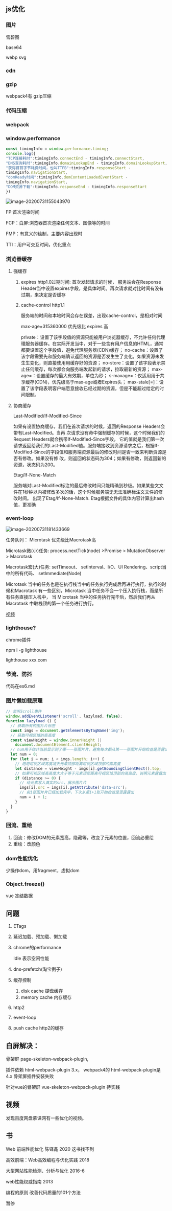 ## js优化

### 图片

雪碧图

base64

webp svg

### cdn

### gzip  

webpack4有 gzip压缩

### 代码压缩

### webpack

### window.performance

```js
const timingInfo = window.performance.timing;
console.log({
"TCP连接耗时":timingInfo.connectEnd - timingInfo.connectStart,
"DNS查询耗时":timingInfo.domainLookupEnd - timingInfo.domainLookupStart,
"获得⾸首字节耗费时间，也叫TTFB":timingInfo.responseStart -
timingInfo.navigationStart,
"domReady时间":timingInfo.domContentLoadedEventStart -
timingInfo.navigationStart,
"DOM资源下载":timingInfo.responseEnd - timingInfo.responseStart
})
```

![image-20200731155043970](../.vuepress/public/md-img/4.png)

FP:首次渲染时间

FCP：白屏:浏览器首次渲染任何文本、图像等的时间

FMP：有意义的绘制，主要内容出现时

TTI：用户可交互时间，优化重点

### 浏览器缓存

1. 强缓存

   1. expires  http1.0过期时间:  首次发起请求的时候， 服务端会在Response Header当中设置expires字段，是具体时间。再次请求就对比时间有没有过期，来决定是否缓存

   2. cache-control  http1.1

      服务端的时间和本地时间会存在误差，出现cache-control，是相对时间

      max-age=315360000   优先级比 expires 高

      private：设置了该字段值的资源只能被用户浏览器缓存，不允许任何代理理服务器缓存。在实际开发当中，对于一些含有用户信息的HTML，通常都要设置这个字段值，避免代理服务器(CDN)缓存； 
      no-cache：设置了该字段需要先和服务端确认返回的资源是否发⽣生了变化，如果资源未发⽣生变化，则直接使⽤用缓存好的资源；
      no-store：设置了该字段表示禁止任何缓存，每次都会向服务端发起新的请求，拉取最新的资源；
      max-age=：设置缓存的最大有效期，单位为秒；
      s-maxage=：仅适⽤用于共享缓存(CDN)，优先级高于max-age或者Expires头； 
      max-stale[=]：设置了该字段表明客户端愿意接收已经过期的资源，但是不能超过给定的时间限制。

2. 协商缓存

   Last-Modified/If-Modified-Since

   如果有设置协商缓存，我们在首次请求的时候，返回的Response Headers会带有Last-Modified。当再 次请求没有命中强制缓存的时候，这个时候我们的Request Headers就会携带If-Modified-Since字段， 它的值就是我们第一次请求返回给我们的Last-Modified值。服务端接收到资源请求之后，根据If- Modified-Since的字段值和服务端资源最后的修改时间是否一致来判断资源是否有修改。如果没有修 改，则返回的状态码为304；如果有修改，则返回新的资源，状态码为200。 

   Etag/If-None-Match

   服务端对Last-Modified标注的最后修改时间只能精确到秒级。如果某些⽂文件在1秒钟以内被修改多次的话，这个时候服务端⽆无法准确标注⽂文件的修改时间。 出现了Etag/If-None-Match. Etag根据文件的具体内容计算出hash值，更准确
   
### event-loop

   ![image-20200731181433669](../.vuepress/public/md-img/5.png)

   任务队列： Microtask 优先级比Macrotask高

   Microtask微(小)任务: process.nextTick(node) >Promise > MutationObserver > Macrotask

   Macrotask宏(大)任务: setTimeout、 setInterval、I/O、UI Rendering、script当中的所有代码、 setImmediate(Node)

   Microtask 当中的任务也是在执行栈当中的任务执行完成后再进行执行，执行的时候和Macrotask 有一些区别，Microtask 当中任务不会⼀个压入执行栈，而是所有任务直接压入栈中， 当 Microtask 当中的任务执行完毕后，然后我们再从 Macrotask 中取栈顶的第⼀个任务进行执行。

[视频](https://jakearchibald.com/2015/tasks-microtasks-queues-and-schedules/)

### lighthouse?

chrome插件

npm i -g lighthouse

 lighthouse xxx.com

### 节流、防抖

代码在es6.md

### 图片懒加载原理

```js
// 监听Scroll事件
window.addEventListener('scroll', lazyload, false);
function lazyload () {
  // 获取所有的图⽚片标签
  const imgs = document.getElementsByTagName('img');
  // 获取可视区域的⾼高度
  const viewHeight = window.innerHeight ||
    document.documentElement.clientHeight;
  // num用于统计当前显示到了哪⼀一张图⽚片，避免每次都从第⼀一张图片开始检查是否露出
  let num = 0;
  for (let i = num; i < imgs.length; i++) {
    // ⽤用可视区域高度减去元素顶部距离可视区域顶部的⾼高度
    let distance = viewHeight - imgs[i].getBoundingClientRect().top;
    // 如果可视区域⾼高度⼤大于等于元素顶部距离可视区域顶部的⾼高度，说明元素露露出
    if (distance >= 0) {
      // 给元素写入真实的src，展示图⽚片
      imgs[i].src = imgs[i].getAttribute('data-src');
      // 前i张图⽚片已经加载完毕，下次从第i+1张开始检查是否露露出
      num = i + 1;
    }
  }
}
```

### 回流、重绘

1. 回流：修改DOM的元素宽高，隐藏等，改变了元素的位置，回流必重绘
2. 重绘：改颜色

### dom性能优化

少操作dom，用fragment，虚拟dom

### Object.freeze()

vue 冻结数据

## 问题

1. ETags

2. 延迟加载、预加载、懒加载

4. chrome的performance

   Idle 表示空闲性能

3. dns-prefetch(淘宝例子)

5. 缓存控制

   1. disk cache  硬盘缓存
   2. memory cache 内存缓存

7. http2

8. event-loop

9. push cache http2的缓存


## 白屏解决：

骨架屏 page-skeleton-webpack-plugin, 

插件依赖 html-webpack-plugin 3.x，   webpack4的 html-webpack-plugin是4.x 骨架屏插件安装失败

针对vue的骨架屏  vue-skeleton-webpack-plugin 待实践

## 视频

发现百度网盘慕课网有一些优化的视频。

## 书

Web 前端性能优化 陈铎鑫 2020 这书找不到

高效前端：Web高效编程与优化实践  2018

大型网站性能检测、分析与优化  2016-6   

web性能权威指南 2013

编程的原则 改善代码质量的101个方法

暂停
